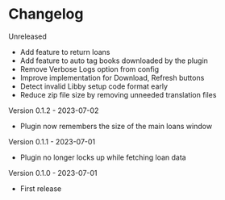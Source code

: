 # Changelog

Unreleased
- Add feature to return loans
- Add feature to auto tag books downloaded by the plugin
- Remove Verbose Logs option from config
- Improve implementation for Download, Refresh buttons
- Detect invalid Libby setup code format early
- Reduce zip file size by removing unneeded translation files

Version 0.1.2 - 2023-07-02
- Plugin now remembers the size of the main loans window

Version 0.1.1 - 2023-07-01
- Plugin no longer locks up while fetching loan data

Version 0.1.0 - 2023-07-01
- First release
